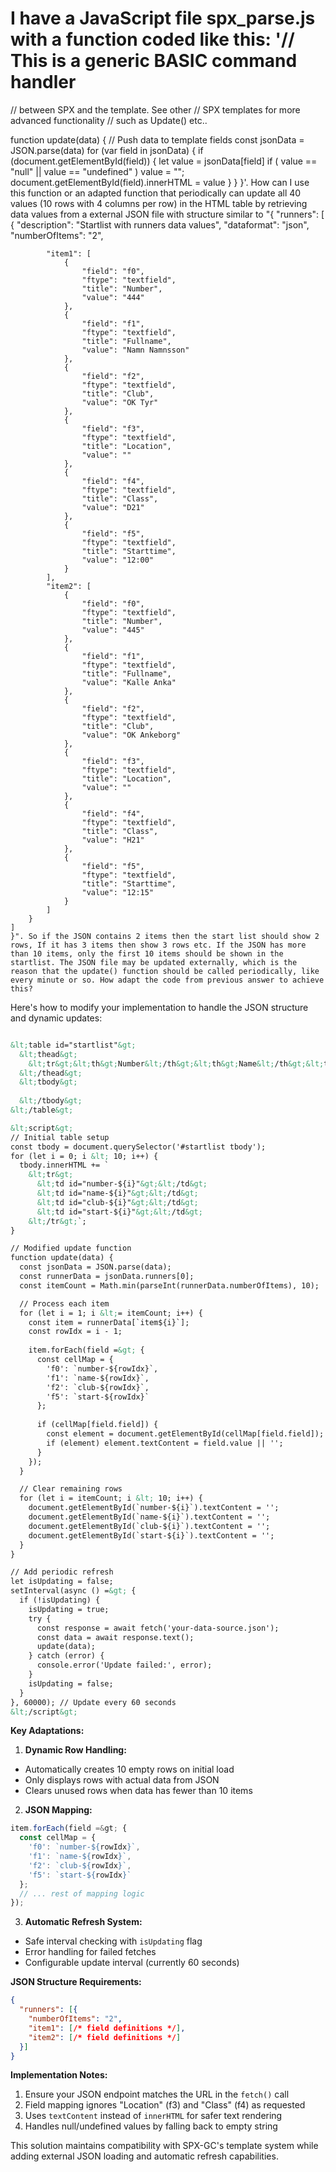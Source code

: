 
# I have a JavaScript file spx_parse.js with a function coded like this: '// This is a generic BASIC command handler

// between SPX and the template. See other
// SPX templates for more advanced functionality
// such as Update() etc..

function update(data) {
// Push data to template fields
const jsonData = JSON.parse(data)
for (var field in jsonData) {
if (document.getElementById(field)) {
let value = jsonData[field]
if ( value == "null" || value == "undefined" ) value = "";
document.getElementById(field).innerHTML = value
}
}
}'. How can I use this function or an adapted function that periodically can update all 40 values (10 rows with 4 columns per row) in the HTML table by retrieving data values from a external JSON file with structure similar to "{
"runners": [
{
"description": "Startlist with runners data values",
"dataformat": "json",
"numberOfItems": "2",

            "item1": [
                {
                    "field": "f0",
                    "ftype": "textfield",
                    "title": "Number",
                    "value": "444"
                },
                {
                    "field": "f1",
                    "ftype": "textfield",
                    "title": "Fullname",
                    "value": "Namn Namnsson"
                },
                {
                    "field": "f2",
                    "ftype": "textfield",
                    "title": "Club",
                    "value": "OK Tyr"
                },
                {
                    "field": "f3",
                    "ftype": "textfield",
                    "title": "Location",
                    "value": ""
                },
                {
                    "field": "f4",
                    "ftype": "textfield",
                    "title": "Class",
                    "value": "D21"
                },
                {
                    "field": "f5",
                    "ftype": "textfield",
                    "title": "Starttime",
                    "value": "12:00"
                }
            ],
            "item2": [
                {
                    "field": "f0",
                    "ftype": "textfield",
                    "title": "Number",
                    "value": "445"
                },
                {
                    "field": "f1",
                    "ftype": "textfield",
                    "title": "Fullname",
                    "value": "Kalle Anka"
                },
                {
                    "field": "f2",
                    "ftype": "textfield",
                    "title": "Club",
                    "value": "OK Ankeborg"
                },
                {
                    "field": "f3",
                    "ftype": "textfield",
                    "title": "Location",
                    "value": ""
                },
                {
                    "field": "f4",
                    "ftype": "textfield",
                    "title": "Class",
                    "value": "H21"
                },
                {
                    "field": "f5",
                    "ftype": "textfield",
                    "title": "Starttime",
                    "value": "12:15"
                }
            ]
        }
    ]
    }". So if the JSON contains 2 items then the start list should show 2 rows, If it has 3 items then show 3 rows etc. If the JSON has more than 10 items, only the first 10 items should be shown in the startlist. The JSON file may be updated externally, which is the reason that the update() function should be called periodically, like every minute or so. How adapt the code from previous answer to achieve this?

Here's how to modify your implementation to handle the JSON structure and dynamic updates:

```html

&lt;table id="startlist"&gt;
  &lt;thead&gt;
    &lt;tr&gt;&lt;th&gt;Number&lt;/th&gt;&lt;th&gt;Name&lt;/th&gt;&lt;th&gt;Club&lt;/th&gt;&lt;th&gt;Start&lt;/th&gt;&lt;/tr&gt;
  &lt;/thead&gt;
  &lt;tbody&gt;
    
  &lt;/tbody&gt;
&lt;/table&gt;

&lt;script&gt;
// Initial table setup
const tbody = document.querySelector('#startlist tbody');
for (let i = 0; i &lt; 10; i++) {
  tbody.innerHTML += `
    &lt;tr&gt;
      &lt;td id="number-${i}"&gt;&lt;/td&gt;
      &lt;td id="name-${i}"&gt;&lt;/td&gt;
      &lt;td id="club-${i}"&gt;&lt;/td&gt;
      &lt;td id="start-${i}"&gt;&lt;/td&gt;
    &lt;/tr&gt;`;
}

// Modified update function
function update(data) {
  const jsonData = JSON.parse(data);
  const runnerData = jsonData.runners[0];
  const itemCount = Math.min(parseInt(runnerData.numberOfItems), 10);

  // Process each item
  for (let i = 1; i &lt;= itemCount; i++) {
    const item = runnerData[`item${i}`];
    const rowIdx = i - 1;
    
    item.forEach(field =&gt; {
      const cellMap = {
        'f0': `number-${rowIdx}`,
        'f1': `name-${rowIdx}`,
        'f2': `club-${rowIdx}`,
        'f5': `start-${rowIdx}`
      };
      
      if (cellMap[field.field]) {
        const element = document.getElementById(cellMap[field.field]);
        if (element) element.textContent = field.value || '';
      }
    });
  }

  // Clear remaining rows
  for (let i = itemCount; i &lt; 10; i++) {
    document.getElementById(`number-${i}`).textContent = '';
    document.getElementById(`name-${i}`).textContent = '';
    document.getElementById(`club-${i}`).textContent = '';
    document.getElementById(`start-${i}`).textContent = '';
  }
}

// Add periodic refresh
let isUpdating = false;
setInterval(async () =&gt; {
  if (!isUpdating) {
    isUpdating = true;
    try {
      const response = await fetch('your-data-source.json');
      const data = await response.text();
      update(data);
    } catch (error) {
      console.error('Update failed:', error);
    }
    isUpdating = false;
  }
}, 60000); // Update every 60 seconds
&lt;/script&gt;
```

**Key Adaptations:**

1. **Dynamic Row Handling:**

- Automatically creates 10 empty rows on initial load
- Only displays rows with actual data from JSON
- Clears unused rows when data has fewer than 10 items

2. **JSON Mapping:**
```javascript
item.forEach(field =&gt; {
  const cellMap = {
    'f0': `number-${rowIdx}`,
    'f1': `name-${rowIdx}`,
    'f2': `club-${rowIdx}`,
    'f5': `start-${rowIdx}`
  };
  // ... rest of mapping logic
});
```

3. **Automatic Refresh System:**

- Safe interval checking with `isUpdating` flag
- Error handling for failed fetches
- Configurable update interval (currently 60 seconds)

**JSON Structure Requirements:**

```json
{
  "runners": [{
    "numberOfItems": "2",
    "item1": [/* field definitions */],
    "item2": [/* field definitions */]
  }]
}
```

**Implementation Notes:**

1. Ensure your JSON endpoint matches the URL in the `fetch()` call
2. Field mapping ignores "Location" (f3) and "Class" (f4) as requested
3. Uses `textContent` instead of `innerHTML` for safer text rendering
4. Handles null/undefined values by falling back to empty string

This solution maintains compatibility with SPX-GC's template system while adding external JSON loading and automatic refresh capabilities.

